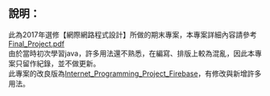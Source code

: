 說明：
---
此為2017年選修【網際網路程式設計】所做的期末專案，本專案詳細內容請參考[Final_Project.pdf](https://github.com/kikihayashi/Internet_Programming_Project/blob/master/Final_Project.pdf) \
由於當時初次學習java，許多用法還不熟悉，在編寫、排版上較為混亂，因此本專案只留作紀錄，並不做更新。 \
此專案的改良版為[Internet_Programming_Project_Firebase](https://github.com/kikihayashi/Internet_Programming_Project_Firebase)，有修改與新增許多用法。
